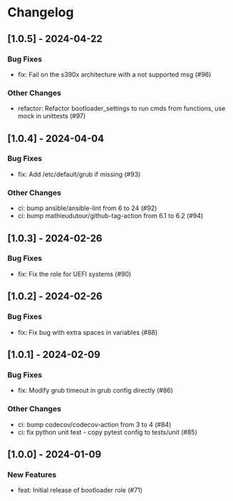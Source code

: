 Changelog
=========

[1.0.5] - 2024-04-22
--------------------

### Bug Fixes

- fix: Fail on the s390x architecture with a not supported msg (#96)

### Other Changes

- refactor: Refactor bootloader_settings to run cmds from functions, use mock in unittests (#97)

[1.0.4] - 2024-04-04
--------------------

### Bug Fixes

- fix: Add /etc/default/grub if missing (#93)

### Other Changes

- ci: bump ansible/ansible-lint from 6 to 24 (#92)
- ci: bump mathieudutour/github-tag-action from 6.1 to 6.2 (#94)

[1.0.3] - 2024-02-26
--------------------

### Bug Fixes

- fix: Fix the role for UEFI systems (#90)

[1.0.2] - 2024-02-26
--------------------

### Bug Fixes

- fix: Fix bug with extra spaces in variables (#88)

[1.0.1] - 2024-02-09
--------------------

### Bug Fixes

- fix: Modify grub timeout in grub config directly (#86)

### Other Changes

- ci: bump codecov/codecov-action from 3 to 4 (#84)
- ci: fix python unit test - copy pytest config to tests/unit (#85)

[1.0.0] - 2024-01-09
--------------------

### New Features

- feat: Initial release of bootloader role (#71)
